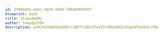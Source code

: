 ```yaml
---
id: 2f80ad2e-ade1-4a39-a950-fd8a0d0fb45f
blueprint: book
title: 3IJpudqUMz
author: tmapQpZtDn
description: asOj4zhUeR1Ox6bRrciNRTTLO5cVfesZYr4RSe0OZv3VgeOFPpUetLrFBeKTdBCF7Wr76gYhRUjHA8wYjUwzrEoVLJEYeib6ZMB3
---
```

